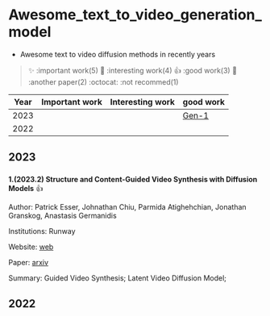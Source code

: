 # Awesome_text_to_video_generation_model

- Awesome text to video diffusion methods in recently years

> :sparkles: :important work(5)   :rocket: :interesting work(4) :+1: :good work(3) :camel: :another paper(2) :octocat: :not recommed(1)



Year | Important work | Interesting work | good work
------------ | -------------  | ------------- | ------------- 
2023 |  | | [Gen-1](#23_gen_1)
2022 | |  | |

## 2023

<h3 id="23_gen_1"></h3>

**1.(2023.2) Structure and Content-Guided Video Synthesis with Diffusion Models**  :+1:

Author: Patrick Esser, Johnathan Chiu, Parmida Atighehchian, Jonathan Granskog, Anastasis Germanidis

Institutions: Runway

Website: [web](https://research.runwayml.com/gen1)

Paper: [arxiv](https://arxiv.org/pdf/2302.03011.pdf)

Summary: Guided Video Synthesis; Latent Video Diffusion Model;


## 2022



